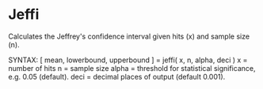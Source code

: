 # Jeffi
Calculates the Jeffrey's confidence interval given hits (x) and sample size (n).

SYNTAX:
[ mean, lowerbound, upperbound ] = jeffi( x, n, alpha, deci )
x = number of hits
n = sample size
alpha = threshold for statistical significance, e.g. 0.05 (default).
deci = decimal places of output (default 0.001).
